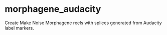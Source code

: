 # morphagene_audacity
Create Make Noise Morphagene reels with splices generated from Audacity label markers.
